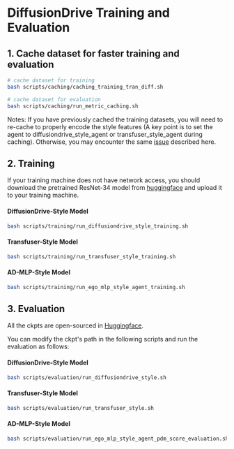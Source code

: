 # DiffusionDrive Training and Evaluation

## 1. Cache dataset for faster training and evaluation

```bash
# cache dataset for training
bash scripts/caching/caching_training_tran_diff.sh

# cache dataset for evaluation
bash scripts/caching/run_metric_caching.sh
```

Notes: If you have previously cached the training datasets, you will need to re-cache to properly encode the style features (A key point is to set the agent to diffusiondrive_style_agent or transfuser_style_agent during caching). Otherwise, you may encounter the same [issue](https://github.com/AIR-THU/StyleDrive/issues/3) described here.

## 2. Training

If your training machine does not have network access, you should download the pretrained ResNet-34 model from [huggingface](https://huggingface.co/timm/resnet34.a1_in1k) and upload it to your training machine.

#### DiffusionDrive-Style Model

```bash
bash scripts/training/run_diffusiondrive_style_training.sh
```

#### Transfuser-Style Model

```bash
bash scripts/training/run_transfuser_style_training.sh
```

#### AD-MLP-Style Model

```bash
bash scripts/training/run_ego_mlp_style_agent_training.sh
```

## 3. Evaluation

All the ckpts are open-sourced in [Huggingface](https://huggingface.co/datasets/Ryhn98/StyleDrive-Dataset).

You can modify the ckpt's path in the following scripts and run the evaluation as follows:

#### DiffusionDrive-Style Model

```bash
bash scripts/evaluation/run_diffusiondrive_style.sh
```

#### Transfuser-Style Model

```bash
bash scripts/evaluation/run_transfuser_style.sh
```

#### AD-MLP-Style Model

```bash
bash scripts/evaluation/run_ego_mlp_style_agent_pdm_score_evaluation.sh
```
